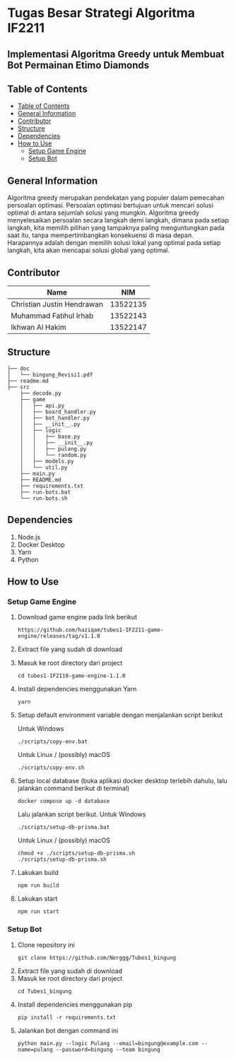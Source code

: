 # Tugas Besar Strategi Algoritma IF2211

## Implementasi Algoritma Greedy untuk Membuat Bot Permainan Etimo Diamonds

## Table of Contents

- [Table of Contents](#table-of-contents)
- [General Information](#general-information)
- [Contributor](#contributor)
- [Structure](#structure)
- [Dependencies](#dependencies)
- [How to Use](#how-to-use)
  - [Setup Game Engine](#setup-game-engine)
  - [Setup Bot](#setup-bot)

## General Information

Algoritma greedy merupakan pendekatan yang populer dalam pemecahan persoalan optimasi. Persoalan optimasi bertujuan untuk mencari solusi optimal di antara sejumlah solusi yang mungkin. Algoritma greedy menyelesaikan persoalan secara langkah demi langkah, dimana pada setiap langkah, kita memilih pilihan yang tampaknya paling menguntungkan pada saat itu, tanpa mempertimbangkan konsekuensi di masa depan. Harapannya adalah dengan memilih solusi lokal yang optimal pada setiap langkah, kita akan mencapai solusi global yang optimal.

## Contributor

| Name                       | NIM      |
| -------------------------- | -------- |
| Christian Justin Hendrawan | 13522135 |
| Muhammad Fatihul Irhab     | 13522143 |
| Ikhwan Al Hakim            | 13522147 |

## Structure

```
├── doc
│   └── bingung_Revisi1.pdf
├── readme.md
├── src
    ├── decode.py
    ├── game
    │   ├── api.py
    │   ├── board_handler.py
    │   ├── bot_handler.py
    │   ├── __init__.py
    │   ├── logic
    │   │   ├── base.py
    │   │   ├── __init__.py
    │   │   ├── pulang.py
    │   │   └── random.py
    │   ├── models.py
    │   └── util.py
    ├── main.py
    ├── README.md
    ├── requirements.txt
    ├── run-bots.bat
    └── run-bots.sh
```

## Dependencies

1. Node.js
2. Docker Desktop
3. Yarn
4. Python

## How to Use

### Setup Game Engine

1. Download game engine pada link berikut
   ```
   https://github.com/haziqam/tubes1-IF2211-game-engine/releases/tag/v1.1.0
   ```
2. Extract file yang sudah di download
3. Masuk ke root directory dari project
   ```
   cd tubes1-IF2110-game-engine-1.1.0
   ```
4. Install dependencies menggunakan Yarn
   ```
   yarn
   ```
5. Setup default environment variable dengan menjalankan script berikut

   Untuk Windows

   ```
   ./scripts/copy-env.bat
   ```

   Untuk Linux / (possibly) macOS

   ```chmod +x ./scripts/copy-env.sh
   ./scripts/copy-env.sh
   ```

6. Setup local database (buka aplikasi docker desktop terlebih dahulu, lalu jalankan command berikut di terminal)

   ```
   docker compose up -d database
   ```

   Lalu jalankan script berikut. Untuk Windows

   ```
   ./scripts/setup-db-prisma.bat
   ```

   Untuk Linux / (possibly) macOS

   ```
   chmod +x ./scripts/setup-db-prisma.sh
   ./scripts/setup-db-prisma.sh
   ```

7. Lakukan build
   ```
   npm run build
   ```
8. Lakukan start
   ```
   npm run start
   ```

### Setup Bot

1. Clone repository ini
   ```
   git clone https://github.com/Nerggg/Tubes1_bingung
   ```
2. Extract file yang sudah di download
3. Masuk ke root directory dari project
   ```
   cd Tubes1_bingung
   ```
4. Install dependencies menggunakan pip
   ```
   pip install -r requirements.txt
   ```
5. Jalankan bot dengan command ini
   ```
   python main.py --logic Pulang --email=bingung@example.com --name=pulang --password=bingung --team bingung
   ```
